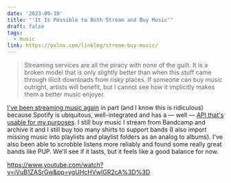 ```yaml
---
date: '2023-09-19'
title: "'It Is Possible to Both Stream and Buy Music'"
draft: false
tags:
  - music
link: https://pxlnv.com/linklog/stream-buy-music/
---
```

> Streaming services are all the piracy with none of the guilt. It is a broken model that is only slightly better than when this stuff came through illicit downloads from risky places. If someone can buy music outright, artists will benefit, but I cannot see how it implicitly makes them a better music enjoyer.

[I've been streaming music again](https://coryd.dev/posts/2023/i-dont-want-streaming-music/) in part (and I know this is ridiculous) because Spotify is ubiquitous, well-integrated and has a — well — [API that's usable for my purposes](https://coryd.dev/posts/2023/road-to-madness-apple-music-charts/). I still buy music I stream from Bandcamp and archive it and I still buy too many shirts to support bands (I also import missing music into playlists and playlist folders as an analog to albums). I've also been able to scrobble listens more reliably and found some really great bands like PUP. We'll see if it lasts, but it feels like a good balance for now.<!-- excerpt -->

<https://www.youtube.com/watch?v=iVuB1ZASrGw&pp=ygUHcHVwIGR2cA%3D%3D>
